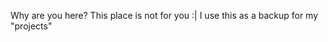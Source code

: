 Why are you here?
This place is not for you :|
I use this as a backup for my "projects"
<!---
Numbsku11/Numbsku11 is a ✨ special ✨ repository because its `README.md` (this file) appears on your GitHub profile.
You can click the Preview link to take a look at your changes.
--->
